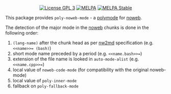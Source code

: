<p align="center">
  <!-- <a href="https://travis-ci.org/polymode/poly-noweb"><img src="https://travis-ci.org/polymode/poly-noweb.svg?branch=master" alt="Travis Build"/></a> -->
  <a href="http://www.gnu.org/licenses/gpl-3.0.txt"><img src="https://img.shields.io/badge/license-GPL_3-green.svg" alt="License GPL 3" /></a>
  <a href="https://melpa.org/#/poly-noweb"><img alt="MELPA" src="https://melpa.org/packages/poly-noweb-badge.svg"/></a>
  <a href="https://stable.melpa.org/#/poly-noweb"><img alt="MELPA Stable" src="https://stable.melpa.org/packages/poly-noweb-badge.svg"/></a>
</p>


This package provides `poly-noweb-mode` - a [polymode] for [noweb].

The detection of the major mode in the [noweb] chunks is done in the following order:

  1. `(lang-name)` after the chunk head as per [nw2md] specification (e.g. `<<name>>= (bash)`)
  2. short mode name preceded by a period (e.g. `<<name.bash>>=`)
  3. extension of the file name is looked in `auto-mode-alist` (e.g. `<<name.cpp>>=`)
  4. local value of `noweb-code-mode` (for compatibility with the original noweb-mode)
  5. local value of `poly-inner-mode`
  6. fallback on `poly-fallback-mode`

[polymode]: https://polymode.github.io/
[nw2md]: http://www.wiwi.uni-bielefeld.de/lehrbereiche/statoekoinf/comet/mtessmer/Beitraege/nw2md
[noweb]: https://en.wikipedia.org/wiki/Noweb
